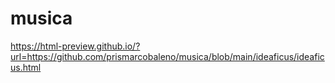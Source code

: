 # musica

https://html-preview.github.io/?url=https://github.com/prismarcobaleno/musica/blob/main/ideaficus/ideaficus.html
